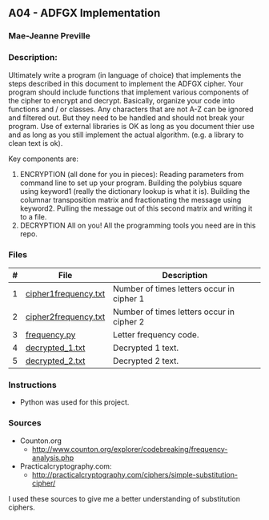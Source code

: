 ## A04 - ADFGX Implementation
### Mae-Jeanne Preville 
### Description:

Ultimately write a program (in language of choice) that implements the steps described in this document to implement the ADFGX cipher.
Your program should include functions that implement various components of the cipher to encrypt and decrypt. Basically, organize your code into functions and / or classes.
Any characters that are not A-Z can be ignored and filtered out. But they need to be handled and should not break your program.
Use of external libraries is OK as long as you document thier use and as long as you still implement the actual algorithm. (e.g. a library to clean text is ok).

Key components are:
1) ENCRYPTION (all done for you in pieces):
Reading parameters from command line to set up your program.
Building the polybius square using keyword1 (really the dictionary lookup is what it is).
Building the columnar transposition matrix and fractionating the message using keyword2.
Pulling the message out of this second matrix and writing it to a file.
2) DECRYPTION
All on you! All the programming tools you need are in this repo.

### Files

|   #   | File                       | Description                                                |
| :---: | -------------------------- | ---------------------------------------------------------- |
|   1   | [cipher1frequency.txt](./cipher1frequency.txt)   | Number of times letters occur in cipher 1    |
|   2   | [cipher2frequency.txt](./cipher2frequency.txt)   | Number of times letters occur in cipher 2    |
|   3   | [frequency.py](./frequency.py)           | Letter frequency code.                       |
|   4   | [decrypted_1.txt](./decrypted_1.txt)     | Decrypted 1 text.                            |
|   5   | [decrypted_2.txt](./decrypted_2.txt)     | Decrypted 2 text.                            |


### Instructions

- Python was used for this project.

### Sources

- Counton.org
  - http://www.counton.org/explorer/codebreaking/frequency-analysis.php
- Practicalcryptography.com: 
  - http://practicalcryptography.com/ciphers/simple-substitution-cipher/

I used these sources to give me a better understanding of substitution ciphers.


